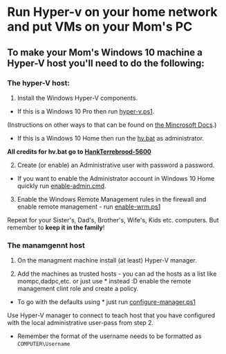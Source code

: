 # Run Hyper-v on your home network and put VMs on your Mom's PC

## To make your Mom's Windows 10 machine a Hyper-V host you'll need to do the following:

### The hyper-V host:

1. Install the Windows Hyper-V components.

* If this is a Windows 10 Pro then run [hyper-v.ps1](https://github.com/markosluga/hyper_active/blob/main/hyper-v.ps1).

(Instructions on other ways to that can be found on [the Mincrosoft Docs](https://docs.microsoft.com/en-us/virtualization/hyper-v-on-windows/quick-start/enable-hyper-v).)

* If this is a Windows 10 Home then run the [hv.bat](https://github.com/markosluga/hyper_active/blob/main/hv.bat) as administrator.

**All credits for hv.bat go to [HankTerrebrood-5600](https://docs.microsoft.com/en-us/answers/questions/29175/installation-of-hyper-v-on-windows-10-home.html)**

2. Create (or enable) an Administrative user with password a password. 

* If you want to enable the Administrator account in Windows 10 Home quickly run [enable-admin.cmd](https://github.com/markosluga/hyper_active/blob/main/enable-admin.cmd).

3. Enable the Windows Remote Management rules in the firewall and enable remote management - run [enable-wrm.ps1](https://github.com/markosluga/hyper_active/blob/main/enable-wrm.ps1)

Repeat for your Sister's, Dad's, Brother's, Wife's, Kids etc. computers. But remember to **keep it in the family**!

### The manamgennt host

1. On the managment machine install (at least) Hyper-V manager.

2. Add the machines as trusted hosts - you can ad the hosts as a list like mompc,dadpc,etc. or just use * instead :D enable the remote management clint role and create a policy. 
* To go with the defaults using * just run [configure-manager.ps1](https://github.com/markosluga/hyper_active/blob/main/configure-manager.ps1)

Use Hyper-V manager to connect to teach host that you have configured with the local administrative user-pass from step 2. 

* Remember the format of the username needs to be formatted as `COMPUTER\Username`
